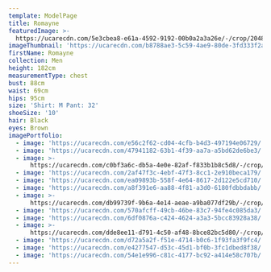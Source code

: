 ```yaml
---
template: ModelPage
title: Romayne
featuredImage: >-
  https://ucarecdn.com/5e3cbea8-e61a-4592-9192-00b0a2a3a26e/-/crop/2048x1176/0,0/-/preview/
imageThumbnail: 'https://ucarecdn.com/b8788ae3-5c59-4ae9-80de-3fd333f2a354/'
firstName: Romayne
collection: Men
height: 182cm
measurementType: chest
bust: 88cm
waist: 69cm
hips: 95cm
size: 'Shirt: M Pant: 32'
shoeSize: '10'
hair: Black
eyes: Brown
imagePortfolio:
  - image: 'https://ucarecdn.com/e56c2f62-cd04-4cfb-b4d3-497194e06729/'
  - image: 'https://ucarecdn.com/47941182-63b1-4f39-aa7a-a5bd62de6be3/'
  - image: >-
      https://ucarecdn.com/c0bf3a6c-db5a-4e0e-82af-f833b1b8c5d8/-/crop/1113x1587/106,357/-/preview/
  - image: 'https://ucarecdn.com/2af47f3c-4ebf-47f3-8cc1-2e910beca179/'
  - image: 'https://ucarecdn.com/ea09893b-558f-4e64-8617-2d122e5cd710/'
  - image: 'https://ucarecdn.com/a8f391e6-aa88-4f81-a3d0-6180fdbbdabb/'
  - image: >-
      https://ucarecdn.com/db99739f-9b6a-4e14-aeae-a9ba077df29b/-/crop/1367x1967/0,81/-/preview/
  - image: 'https://ucarecdn.com/570afcff-49cb-46be-83c7-94fe4c085da3/'
  - image: 'https://ucarecdn.com/6df0876a-c424-4624-a3a3-5bcc83928a38/'
  - image: >-
      https://ucarecdn.com/dde8ee11-d791-4c50-af48-8bce82bc5d80/-/crop/1141x1461/0,14/-/preview/
  - image: 'https://ucarecdn.com/d72a5a2f-f51e-4714-b0c6-1f93fa3f9fc4/'
  - image: 'https://ucarecdn.com/e4277547-d53c-45d1-bf0b-3fc1dbed8f38/'
  - image: 'https://ucarecdn.com/54e1e996-c81c-4177-bc92-a414e58c707b/'
---
```


